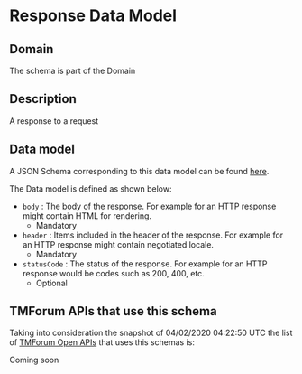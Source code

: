 # Response Data Model

## Domain

The  schema is part of the  Domain

## Description

A response to a request

## Data model

A JSON Schema corresponding to this data model can be found
[here](https://github.com/tmforum-rand/schemas/blob/candidates/Common/Response.schema.json).

The Data model is defined as shown below:
- `body` : The body of the response. For example for an HTTP response might contain HTML for rendering.
  - Mandatory
- `header` : Items included in the header of the response. For example for an HTTP response might contain negotiated locale.
  - Mandatory
- `statusCode` : The status of the response. For example for an HTTP response would be codes such as 200, 400, etc.
  - Optional




## TMForum APIs that use this schema

Taking into consideration the snapshot of 04/02/2020 04:22:50 UTC the list of [TMForum Open APIs](https://www.tmforum.org/open-apis/) that uses this schemas is:

Coming soon